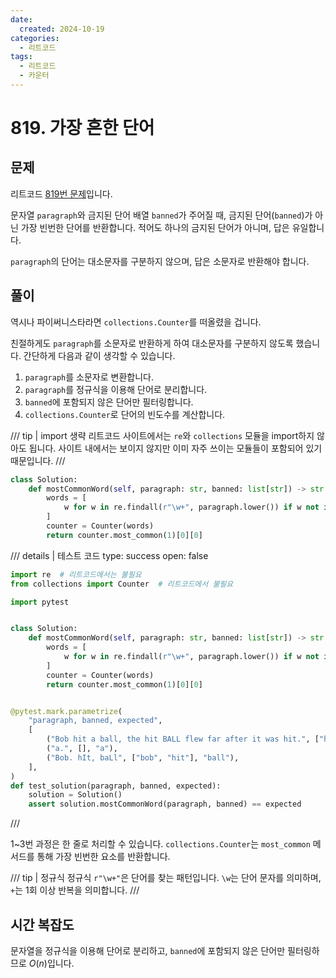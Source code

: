 ```yaml
---
date:
  created: 2024-10-19
categories:
  - 리트코드
tags:
  - 리트코드
  - 카운터
---
```


# 819. 가장 흔한 단어

## 문제

리트코드 [819번 문제](https://leetcode.com/problems/most-common-word/)입니다.

문자열 `paragraph`와 금지된 단어 배열 `banned`가 주어질 때, 금지된 단어(`banned`)가 아닌 가장 빈번한 단어를 반환합니다. 적어도 하나의 금지된 단어가 아니며, 답은 유일합니다.

`paragraph`의 단어는 대소문자를 구분하지 않으며, 답은 소문자로 반환해야 합니다.

<!-- more -->

## 풀이

역시나 파이써니스타라면 `collections.Counter`를 떠올렸을 겁니다.

친절하게도 `paragraph`를 소문자로 반환하게 하여 대소문자를 구분하지 않도록 했습니다. 간단하게 다음과 같이 생각할 수 있습니다.

1. `paragraph`를 소문자로 변환합니다.
2. `paragraph`를 정규식을 이용해 단어로 분리합니다.
3. `banned`에 포함되지 않은 단어만 필터링합니다.
4. `collections.Counter`로 단어의 빈도수를 계산합니다.

/// tip | import 생략
리트코드 사이트에서는 `re`와 `collections` 모듈을 import하지 않아도 됩니다.
사이트 내에서는 보이지 않지만 이미 자주 쓰이는 모듈들이 포함되어 있기 때문입니다.
///

```python
class Solution:
    def mostCommonWord(self, paragraph: str, banned: list[str]) -> str:
        words = [
            w for w in re.findall(r"\w+", paragraph.lower()) if w not in banned
        ]
        counter = Counter(words)
        return counter.most_common(1)[0][0]
```

/// details | 테스트 코드
    type: success
    open: false

```python {linenums=1 hl_lines="7-13"}
import re  # 리트코드에서는 불필요
from collections import Counter  # 리트코드에서 불필요

import pytest


class Solution:
    def mostCommonWord(self, paragraph: str, banned: list[str]) -> str:
        words = [
            w for w in re.findall(r"\w+", paragraph.lower()) if w not in banned
        ]
        counter = Counter(words)
        return counter.most_common(1)[0][0]


@pytest.mark.parametrize(
    "paragraph, banned, expected",
    [
        ("Bob hit a ball, the hit BALL flew far after it was hit.", ["hit"], "ball"),
        ("a.", [], "a"),
        ("Bob. hIt, baLl", ["bob", "hit"], "ball"),
    ],
)
def test_solution(paragraph, banned, expected):
    solution = Solution()
    assert solution.mostCommonWord(paragraph, banned) == expected
```
///

1~3번 과정은 한 줄로 처리할 수 있습니다. `collections.Counter`는 `most_common` 메서드를 통해 가장 빈번한 요소를 반환합니다.

/// tip | 정규식
정규식 `r"\w+"`은 단어를 찾는 패턴입니다. `\w`는 단어 문자를 의미하며, `+`는 1회 이상 반복을 의미합니다.
///



## 시간 복잡도

문자열을 정규식을 이용해 단어로 분리하고, `banned`에 포함되지 않은 단어만 필터링하므로 $O(n)$입니다.
